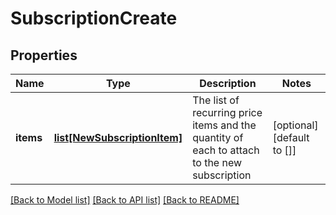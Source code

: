 # SubscriptionCreate

## Properties
Name | Type | Description | Notes
------------ | ------------- | ------------- | -------------
**items** | [**list[NewSubscriptionItem]**](NewSubscriptionItem.md) | The list of recurring price items and the quantity of each to attach to the new subscription | [optional] [default to []]

[[Back to Model list]](../README.md#documentation-for-models) [[Back to API list]](../README.md#documentation-for-api-endpoints) [[Back to README]](../README.md)


